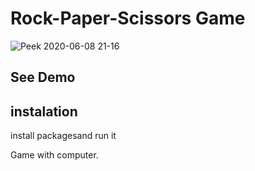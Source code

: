 # Rock-Paper-Scissors Game

![Peek 2020-06-08 21-16](https://user-images.githubusercontent.com/53994979/84060551-7c7a4880-a9cd-11ea-8002-f0d40d1ff4f4.gif)

## See Demo

## instalation
install packagesand run it

Game with computer.
